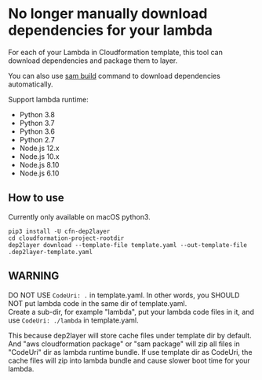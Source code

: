 # No longer manually download dependencies for your lambda
For each of your Lambda in Cloudformation template, this tool can download dependencies and package them to layer.

You can also use [sam build](https://docs.aws.amazon.com/serverless-application-model/latest/developerguide/sam-cli-command-reference-sam-build.html) command to download dependencies automatically.


Support lambda runtime:

- Python 3.8
- Python 3.7
- Python 3.6
- Python 2.7
- Node.js 12.x
- Node.js 10.x
- Node.js 8.10
- Node.js 6.10

## How to use
Currently only available on macOS python3.

```
pip3 install -U cfn-dep2layer
cd cloudformation-project-rootdir
dep2layer download --template-file template.yaml --out-template-file .dep2layer-template.yaml
```
## WARNING  
DO NOT USE `CodeUri: .` in template.yaml. In other words, you SHOULD NOT put lambda code in the same dir of template.yaml.  
Create a sub-dir, for example "lambda", put your lambda code files in it, and use `CodeUri: ./lambda` in template.yaml.

This because dep2layer will store cache files under template dir by default. And "aws cloudformation package" or "sam package" will zip all files in "CodeUri" dir as lambda runtime bundle. If use template dir as CodeUri, the cache files will zip into lambda bundle and cause slower boot time for your lambda.
